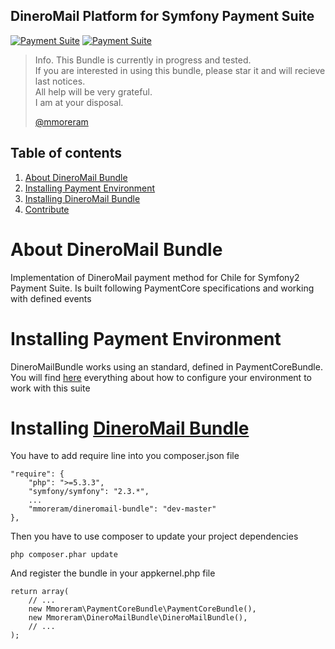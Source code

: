 DineroMail Platform for Symfony Payment Suite
-----

[![Payment Suite](http://mmoreram.github.io/PaymentCoreBundle/public/images/payment-suite.png)](https://github.com/mmoreram/PaymentCoreBundle)  [![Payment Suite](http://mmoreram.github.io/PaymentCoreBundle/public/images/still-maintained.png)]()  

> Info. This Bundle is currently in progress and tested.  
> If you are interested in using this bundle, please star it and will recieve last notices.  
> All help will be very grateful.  
> I am at your disposal.  
>   
> [@mmoreram](https://github.com/mmoreram)

Table of contents
-----

1.  [About DineroMail Bundle](#about-dineromail-bundle)
2.  [Installing Payment Environment](#installing-payment-environment)
3.  [Installing DineroMail Bundle](#installing-dineromail-bundle)
8.  [Contribute](http://github.com/mmoreram/PaymentCoreBundle/blob/master/Resources/docs/contribute.md)

About DineroMail Bundle
=====

Implementation of DineroMail payment method for Chile for Symfony2 Payment Suite. Is built following PaymentCore specifications and working with defined events

Installing Payment Environment
=====

DineroMailBundle works using an standard, defined in PaymentCoreBundle. You will find [here](http://github.com/mmoreram/PaymentCoreBundle) everything about how to configure your environment to work with this suite

Installing [DineroMail Bundle](https://github.com/mmoreram/DineroMailBundle)
=====

You have to add require line into you composer.json file

    "require": {
        "php": ">=5.3.3",
        "symfony/symfony": "2.3.*",
        ...
        "mmoreram/dineromail-bundle": "dev-master"
    },

Then you have to use composer to update your project dependencies

    php composer.phar update

And register the bundle in your appkernel.php file

    return array(
        // ...
        new Mmoreram\PaymentCoreBundle\PaymentCoreBundle(),
        new Mmoreram\DineroMailBundle\DineroMailBundle(),
        // ...
    );
